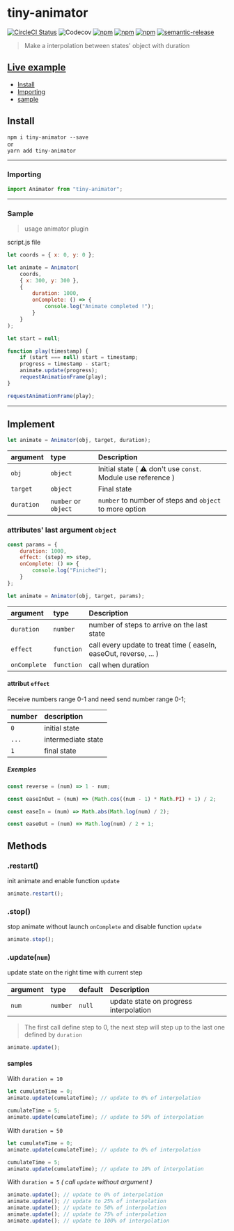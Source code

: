 # tiny-animator

[![CircleCI Status](https://circleci.com/gh/jamet-julien/tiny-animator.svg?style=shield&circle-token=:circle-token)](https://circleci.com/gh/jamet-julien/tiny-animator)
![Codecov](https://img.shields.io/codecov/c/github/jamet-julien/tiny-animator)
[![npm](https://img.shields.io/npm/dt/tiny-animator.svg?style=flat-square)](https://www.npmjs.com/package/tiny-animator)
[![npm](https://img.shields.io/npm/v/tiny-animator.svg?style=flat-square)](https://www.npmjs.com/package/tiny-animator)
[![npm](https://img.shields.io/npm/l/tiny-animator.svg?style=flat-square)](https://github.com/jamet-julien/tiny-animator/blob/master/LICENSE)
[![semantic-release](https://img.shields.io/badge/%20%20%F0%9F%93%A6%F0%9F%9A%80-semantic--release-e10079.svg)](https://github.com/semantic-release/semantic-release)

> Make a interpolation between states' object with duration

## [Live example](https://codepen.io/jamet-julien)

-   [Install](#install)
-   [Importing](#importing)
-   [sample](#sample)

## Install <a id="install"></a>

`npm i tiny-animator --save`  
or  
`yarn add tiny-animator`

---

### Importing <a id="importing"></a>

```js
import Animator from "tiny-animator";
```

---

### Sample<a id="sample"></a>

> usage animator plugin

script.js file

```js
let coords = { x: 0, y: 0 };

let animate = Animator(
    coords,
    { x: 300, y: 300 },
    {
        duration: 1000,
        onComplete: () => {
            console.log("Animate completed !");
        }
    }
);

let start = null;

function play(timestamp) {
    if (start === null) start = timestamp;
    progress = timestamp - start;
    animate.update(progress);
    requestAnimationFrame(play);
}

requestAnimationFrame(play);
```

---

## Implement

```js
let animate = Animator(obj, target, duration);
```

| argument   | type                 | Description                                                  |
| :--------- | :------------------- | :----------------------------------------------------------- |
| `obj`      | `object`             | Initial state ( ⚠️ don't use `const`. Module use reference ) |
| `target`   | `object`             | Final state                                                  |
| `duration` | `number` or `object` | `number` to number of steps and `object` to more option      |

### attributes' last argument `object`

```js
const params = {
    duration: 1000,
    effect: (step) => step,
    onComplete: () => {
        console.log("Finiched");
    }
};

let animate = Animator(obj, target, params);
```

| argument     | type       | Description                                                       |
| :----------- | :--------- | :---------------------------------------------------------------- |
| `duration`   | `number`   | number of steps to arrive on the last state                       |
| `effect`     | `function` | call every update to treat time ( easeIn, easeOut, reverse, ... ) |
| `onComplete` | `function` | call when duration                                                |

#### attribut `effect`

Receive numbers range 0-1 and need send number range 0-1;

| number | description        |
| :----- | :----------------- |
| `0`    | initial state      |
| `...`  | intermediate state |
| `1`    | final state        |

##### Exemples

```js
const reverse = (num) => 1 - num;

const easeInOut = (num) => (Math.cos((num - 1) * Math.PI) + 1) / 2;

const easeIn = (num) => Math.abs(Math.log(num) / 2);

const easeOut = (num) => Math.log(num) / 2 + 1;
```

## Methods <a id="methods"></a>

### .restart() <a id="restart"></a>

init animate and enable function `update`

```js
animate.restart();
```

### .stop() <a id="stop"></a>

stop animate without launch `onComplete` and disable function `update`

```js
animate.stop();
```

### .update(`num`) <a id="update"></a>

update state on the right time with current step

| argument | type     | default | Description                            |
| :------- | :------- | :------ | :------------------------------------- |
| `num`    | `number` | `null`  | update state on progress interpolation |

> The first call define step to 0, the next step will step up to the last one defined by `duration`

```js
animate.update();
```

#### samples

With `duration = 10`

```js
let cumulateTime = 0;
animate.update(cumulateTime); // update to 0% of interpolation

cumulateTime = 5;
animate.update(cumulateTime); // update to 50% of interpolation
```

With `duration = 50`

```js
let cumulateTime = 0;
animate.update(cumulateTime); // update to 0% of interpolation

cumulateTime = 5;
animate.update(cumulateTime); // update to 10% of interpolation
```

With `duration = 5` _( call `update` without argument )_

```js
animate.update(); // update to 0% of interpolation
animate.update(); // update to 25% of interpolation
animate.update(); // update to 50% of interpolation
animate.update(); // update to 75% of interpolation
animate.update(); // update to 100% of interpolation
```
